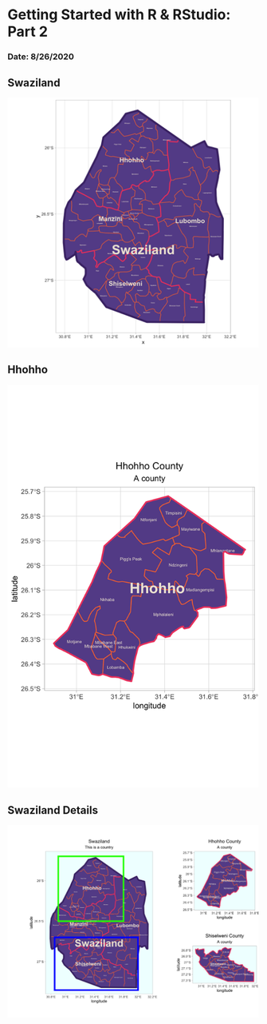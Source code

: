 # Getting Started with R & RStudio: Part 2

### Date: 8/26/2020

## Swaziland
![Swaziland](swaziland.png)

## Hhohho
![Hhohho](hhohho.png)

## Swaziland Details

![Swaziland Details](details.png)
